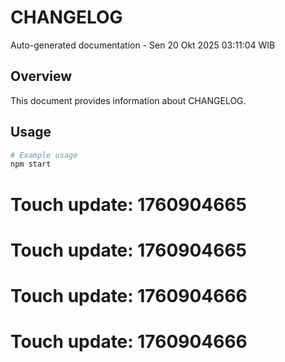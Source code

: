 # CHANGELOG

Auto-generated documentation - Sen 20 Okt 2025 03:11:04 WIB

## Overview

This document provides information about CHANGELOG.

## Usage

```bash
# Example usage
npm start
```

# Touch update: 1760904665

# Touch update: 1760904665

# Touch update: 1760904666

# Touch update: 1760904666
